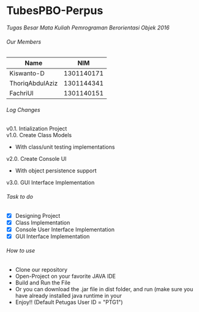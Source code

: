 # TubesPBO-Perpus
*Tugas Besar Mata Kuliah Pemrograman Berorientasi Objek 2016*

###### Our Members
| Name              | NIM           |
| ----------------- |:-------------:|
| Kiswanto-D    	| 1301140171    |
| ThoriqAbdulAziz   | 1301144341    |
| FachriUl	    	| 1301140151    |

###### Log Changes
v0.1. Intialization Project <br />
v1.0. Create Class Models 
  - With class/unit testing implementations <br />

v2.0. Create Console UI 
  - With object persistence support <br />

v3.0. GUI Interface Implementation

###### Task to do
- [x] Designing Project
- [x] Class Implementation
- [x] Console User Interface Implementation
- [x] GUI Interface Implementation

###### How to use
- Clone our repository
- Open-Project on your favorite JAVA IDE
- Build and Run the File
- Or you can download the .jar file in dist folder, and run (make sure you have already installed java runtime in your 
- Enjoy!! (Default Petugas User ID = "PTG1")

